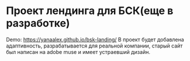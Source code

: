 # Проект лендинга для БСК(еще в разработке)
Demo: https://yanaalex.github.io/bsk-landing/
В проект будет добавлена адаптивность, разрабатывается для реальной компании, старый сайт был написан на adobe muse и имеет устраевший дизайн. 